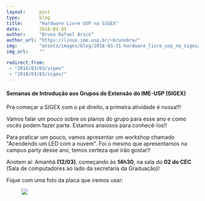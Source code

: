 ```yaml
---
layout:     post
type:       blog
title:      "Hardware Livre USP na SIGEX"
date:       2018-03-03
author:     "Bruno Rafael Aricó"
author_url: "https://linux.ime.usp.br/~brunobra/"
img:        "assets/images/blog/2018-03-11-hardware_livre_usp_na_sigex/sigex.jpg"
img_url:    ""

redirect_from:
 - "2018/03/03/sigex"
 - "2018/03/03/sigex/"
---
```


#### Semanas de Introdução aos Grupos de Extensão do IME-USP (SIGEX)

Pra começar a SIGEX com o pé direito, a primeira atividade é nossa!!!

Vamos falar um pouco sobre os planos do grupo para esse ano e como vocês podem fazer parte. Estamos ansiosos para conhecê-los!!

Para praticar um pouco, vamos apresentar um workshop chamado "Acendendo um LED com a nuvem". Foi o mesmo que apresentamos na campus party desse ano, temos certeza que irão gostar!!

Anotem aí: Amanhã **(12/03)**, começando às **14h30**, na sala do **02 do CEC** (Sala de computadores ao lado da secretaria da Graduação)!

Fique com uma foto da placa que iremos usar:

<div class="img-container">
  <figure>
    <img class="large" src="{{ site.baseurl }}/assets/images/blog/2018-03-11-hardware_livre_usp_na_sigex/sigex.jpg">
    <figcaption>&nbsp;</figcaption>
  </figure>
</div>
